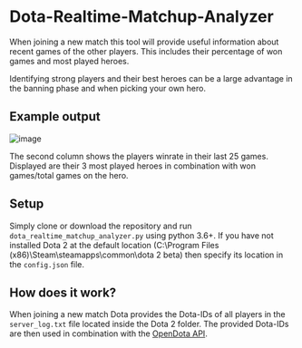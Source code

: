 # Dota-Realtime-Matchup-Analyzer

When joining a new match this tool will provide useful information about recent games of the other players. This includes their percentage of won games and most played heroes.

Identifying strong players and their best heroes can be a large advantage in the banning phase and when picking your own hero.

## Example output

![image](https://user-images.githubusercontent.com/34030720/126770087-b1367464-d598-4551-b0bc-1766a6f9cc0e.png)

The second column shows the players winrate in their last 25 games. Displayed are their 3 most played heroes in combination with won games/total games on the hero.

## Setup

Simply clone or download the repository and run `dota_realtime_matchup_analyzer.py` using python 3.6+. If you have not installed Dota 2 at the default location
(C:\Program Files (x86)\Steam\steamapps\common\dota 2 beta) then specify its location in the `config.json` file.

## How does it work?

When joining a new match Dota provides the Dota-IDs of all players in the `server_log.txt` file located inside the Dota 2 folder. The provided Dota-IDs are then used in combination with the [OpenDota API](https://docs.opendota.com/).
